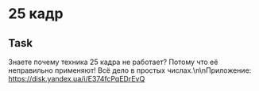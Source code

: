 # 25 кадр

## Task
Знаете почему техника 25 кадра не работает? Потому что её неправильно применяют! Всё дело в простых числах.\n\nПриложение: https://disk.yandex.ua/i/E374fcPqEDrEvQ
